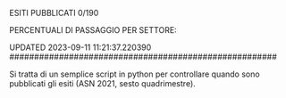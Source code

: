 ESITI PUBBLICATI 0/190 

PERCENTUALI DI PASSAGGIO PER SETTORE:

UPDATED 2023-09-11 11:21:37.220390
###################################################### 

Si tratta di un semplice script in python per controllare quando sono pubblicati gli esiti (ASN 2021, sesto quadrimestre).

